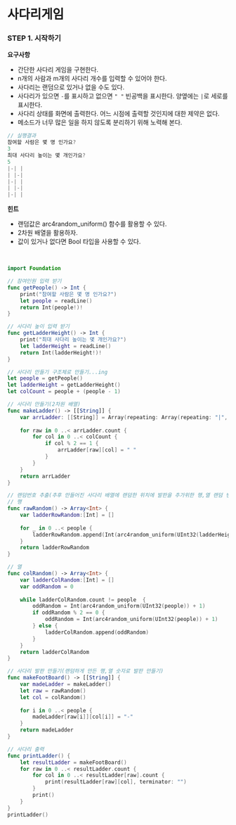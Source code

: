 # 사다리게임

### STEP 1. 시작하기

**요구사항**

- 간단한 사다리 게임을 구현한다.
- n개의 사람과 m개의 사다리 개수를 입력할 수 있어야 한다.
- 사다리는 랜덤으로 있거나 없을 수도 있다.
- 사다리가 있으면 `-`를 표시하고 없으면 `" "` 빈공백을 표시한다. 양옆에는 `|`로 세로를 표시한다.
- 사다리 상태를 화면에 출력한다. 어느 시점에 출력할 것인지에 대한 제약은 없다.
- 메소드가 너무 많은 일을 하지 않도록 분리하기 위해 노력해 본다.

```swift
// 실행결과
참여할 사람은 몇 명 인가요?
3
최대 사다리 높이는 몇 개인가요?
5
|-| |
| |-|
|-| |
| |-|
|-| |
```

**힌트**

- 랜덤값은 arc4random_uniform() 함수를 활용할 수 있다.
- 2차원 배열을 활용하자.
- 값이 있거나 없다면 Bool 타입을 사용할 수 있다.

<br>

```swift
import Foundation

// 참여인원 입력 받기
func getPeople() -> Int {
    print("참여할 사람은 몇 명 인가요?")
    let people = readLine()
    return Int(people!)!
}

// 사다리 높이 입력 받기
func getLadderHeight() -> Int {
    print("최대 사다리 높이는 몇 개인가요?")
    let ladderHeight = readLine()
    return Int(ladderHeight!)!
}

// 사다리 만들기 구조체로 만들기...ing
let people = getPeople()
let ladderHeight = getLadderHeight()
let colCount = people + (people - 1)

// 사다리 만들기(2차원 배열)
func makeLadder() -> [[String]] {
    var arrLadder: [[String]] = Array(repeating: Array(repeating: "|", count: colCount), count: ladderHeight)
    
    for raw in 0 ..< arrLadder.count {
        for col in 0 ..< colCount {
            if col % 2 == 1 {
                arrLadder[raw][col] = " "
            }
        }
    }
    return arrLadder
}

// 랜덤번호 추출(추후 만들어진 사다리 배열에 랜덤한 위치에 발판을 추가위한 행,열 랜덤 번호)
// 행
func rawRandom() -> Array<Int> {
    var ladderRowRandom:[Int] = []
    
    for _ in 0 ..< people {
        ladderRowRandom.append(Int(arc4random_uniform(UInt32(ladderHeight))))
    }
    return ladderRowRandom
}

// 열
func colRandom() -> Array<Int> {
    var ladderColRandom:[Int] = []
    var oddRandom = 0
    
    while ladderColRandom.count != people  {
        oddRandom = Int(arc4random_uniform(UInt32(people)) + 1)
        if oddRandom % 2 == 0 {
            oddRandom = Int(arc4random_uniform(UInt32(people)) + 1)
        } else {
            ladderColRandom.append(oddRandom)
        }
    }
    return ladderColRandom
}

// 사다리 발판 만들기(랜덤하게 만든 행,열 숫자로 발판 만들기)
func makeFootBoard() -> [[String]] {
    var madeLadder = makeLadder()
    let raw = rawRandom()
    let col = colRandom()
    
    for i in 0 ..< people {
        madeLadder[raw[i]][col[i]] = "-"
    }
    return madeLadder
}

// 사다리 출력
func printLadder() {
    let resultLadder = makeFootBoard()
    for raw in 0 ..< resultLadder.count {
        for col in 0 ..< resultLadder[raw].count {
            print(resultLadder[raw][col], terminator: "")
        }
        print()
    }
}
printLadder()
```

